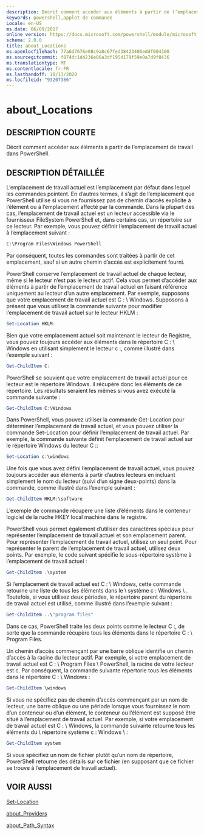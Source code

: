 ```yaml
---
description: Décrit comment accéder aux éléments à partir de l’emplacement de travail dans PowerShell.
keywords: powershell,applet de commande
Locale: en-US
ms.date: 06/09/2017
online version: https://docs.microsoft.com/powershell/module/microsoft.powershell.core/about/about_locations?view=powershell-7&WT.mc_id=ps-gethelp
schema: 2.0.0
title: about_Locations
ms.openlocfilehash: 77a6d7676e08c9a8c67fed38423406eddf004300
ms.sourcegitcommit: f874dc1d4236e06a3df195d179f59e0a7d9f8436
ms.translationtype: MT
ms.contentlocale: fr-FR
ms.lasthandoff: 10/13/2020
ms.locfileid: "93207386"
---
```

# <a name="about_locations"></a>about_Locations

## <a name="short-description"></a>DESCRIPTION COURTE
Décrit comment accéder aux éléments à partir de l’emplacement de travail dans PowerShell.

## <a name="long-description"></a>DESCRIPTION DÉTAILLÉE

L’emplacement de travail actuel est l’emplacement par défaut dans lequel les commandes pointent.
En d’autres termes, il s’agit de l’emplacement que PowerShell utilise si vous ne fournissez pas de chemin d’accès explicite à l’élément ou à l’emplacement affecté par la commande. Dans la plupart des cas, l’emplacement de travail actuel est un lecteur accessible via le fournisseur FileSystem PowerShell et, dans certains cas, un répertoire sur ce lecteur.
Par exemple, vous pouvez définir l’emplacement de travail actuel à l’emplacement suivant :

```powershell
C:\Program Files\Windows PowerShell
```

Par conséquent, toutes les commandes sont traitées à partir de cet emplacement, sauf si un autre chemin d’accès est explicitement fourni.

PowerShell conserve l’emplacement de travail actuel de chaque lecteur, même si le lecteur n’est pas le lecteur actif. Cela vous permet d’accéder aux éléments à partir de l’emplacement de travail actuel en faisant référence uniquement au lecteur d’un autre emplacement.
Par exemple, supposons que votre emplacement de travail actuel est C : \\ Windows. Supposons à présent que vous utilisez la commande suivante pour modifier l’emplacement de travail actuel sur le lecteur HKLM :

```powershell
Set-Location HKLM:
```

Bien que votre emplacement actuel soit maintenant le lecteur de Registre, vous pouvez toujours accéder aux éléments dans le répertoire C : \\ Windows en utilisant simplement le lecteur c :, comme illustré dans l’exemple suivant :

```powershell
Get-ChildItem C:
```

PowerShell se souvient que votre emplacement de travail actuel pour ce lecteur est le répertoire Windows. il récupère donc les éléments de ce répertoire. Les résultats seraient les mêmes si vous avez exécuté la commande suivante :

```powershell
Get-ChildItem C:\Windows
```

Dans PowerShell, vous pouvez utiliser la commande Get-Location pour déterminer l’emplacement de travail actuel, et vous pouvez utiliser la commande Set-Location pour définir l’emplacement de travail actuel. Par exemple, la commande suivante définit l’emplacement de travail actuel sur le répertoire Windows du lecteur C ::

```powershell
Set-Location c:\windows
```

Une fois que vous avez défini l’emplacement de travail actuel, vous pouvez toujours accéder aux éléments à partir d’autres lecteurs en incluant simplement le nom du lecteur (suivi d’un signe deux-points) dans la commande, comme illustré dans l’exemple suivant :

```powershell
Get-ChildItem HKLM:\software
```

L’exemple de commande récupère une liste d’éléments dans le conteneur logiciel de la ruche HKEY local machine dans le registre.

PowerShell vous permet également d’utiliser des caractères spéciaux pour représenter l’emplacement de travail actuel et son emplacement parent. Pour représenter l’emplacement de travail actuel, utilisez un seul point. Pour représenter le parent de l’emplacement de travail actuel, utilisez deux points. Par exemple, le code suivant spécifie le sous-répertoire système à l’emplacement de travail actuel :

```powershell
Get-ChildItem .\system
```

Si l’emplacement de travail actuel est C : \\ Windows, cette commande retourne une liste de tous les éléments dans le \\ système c : Windows \\ . Toutefois, si vous utilisez deux périodes, le répertoire parent du répertoire de travail actuel est utilisé, comme illustré dans l’exemple suivant :

```powershell
Get-ChildItem ..\"program files"
```

Dans ce cas, PowerShell traite les deux points comme le lecteur C :, de sorte que la commande récupère tous les éléments dans le répertoire C : \\ Program Files.

Un chemin d’accès commençant par une barre oblique identifie un chemin d’accès à la racine du lecteur actif. Par exemple, si votre emplacement de travail actuel est C : \\ Program Files \\ PowerShell, la racine de votre lecteur est c. Par conséquent, la commande suivante répertorie tous les éléments dans le répertoire C : \\ Windows :

```powershell
Get-ChildItem \windows
```

Si vous ne spécifiez pas de chemin d’accès commençant par un nom de lecteur, une barre oblique ou une période lorsque vous fournissez le nom d’un conteneur ou d’un élément, le conteneur ou l’élément est supposé être situé à l’emplacement de travail actuel. Par exemple, si votre emplacement de travail actuel est C : \\ Windows, la commande suivante retourne tous les éléments du \\ répertoire système c : Windows \\ :

```powershell
Get-ChildItem system
```

Si vous spécifiez un nom de fichier plutôt qu’un nom de répertoire, PowerShell retourne des détails sur ce fichier (en supposant que ce fichier se trouve à l’emplacement de travail actuel).

## <a name="see-also"></a>VOIR AUSSI

[Set-Location](xref:Microsoft.PowerShell.Management.Set-Location)

[about_Providers](about_Providers.md)

[about_Path_Syntax](about_Path_Syntax.md)

